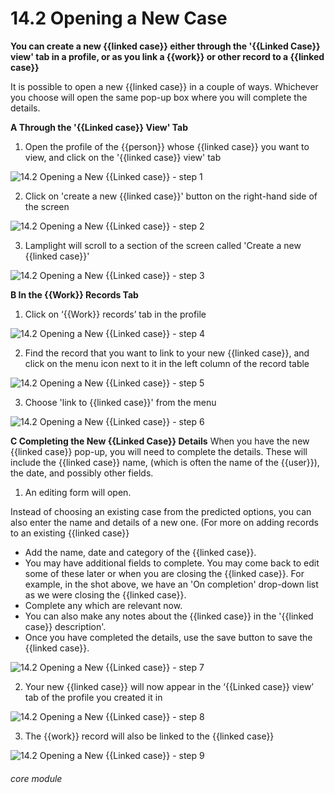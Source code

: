 # 14.2 Opening a New Case

**You can create a new {{linked case}} either through the '{{Linked Case}} view' tab in a profile, or as you link a {{work}} or other record to a {{linked case}}**

It is possible to open a new {{linked case}} in a couple of ways. Whichever you choose will open the same pop-up box where you will complete the details.

**A Through the &#039;{{Linked case}} View&#039; Tab**

1. Open the profile of the {{person}} whose {{linked case}} you want to view, and click on the &#039;{{linked case}} view&#039; tab

![14.2 Opening a New {{Linked case}} - step 1](14.2_Opening_a_New_Case_im_1.png)

2. Click on &#039;create a new {{linked case}}&#039; button on the right-hand side of the screen

![14.2 Opening a New {{Linked case}} - step 2](14.2_Opening_a_New_Case_im_2.png)

3. Lamplight will scroll to a section of the screen called &#039;Create a new {{linked case}}&#039;

![14.2 Opening a New {{Linked case}} - step 3](14.2_Opening_a_New_Case_im_3.png)

**B In the {{Work}} Records Tab**

1. Click on ‘{{Work}} records’ tab in the profile

![14.2 Opening a New {{Linked case}} - step 4](14.2_Opening_a_New_Case_im_4.png)

2. Find the record that you want to link to your new {{linked case}}, and click on the menu icon next to it in the left column of the record table

![14.2 Opening a New {{Linked case}} - step 5](14.2_Opening_a_New_Case_im_5.png)

3. Choose &#039;link to {{linked case}}&#039; from the menu

![14.2 Opening a New {{Linked case}} - step 6](14.2_Opening_a_New_Case_im_6.png)

**C Completing the New {{Linked Case}} Details**
When you have the new {{linked case}} pop-up, you will need to complete the details.  These will include the {{linked case}} name, (which is often the name of the {{user}}), the date, and possibly other fields.

1. An editing form will open.

Instead of choosing an existing case from the predicted options, you can also enter the name and details of a new one. (For more on adding records to an existing {{linked case}}

- Add the name, date and category of the {{linked case}}. 
- You may have additional fields to complete. You may come back to edit some of these later or when you are closing the {{linked case}}. For example, in the shot above, we have an 'On completion' drop-down list as we were closing the {{linked case}}. 
- Complete any which are relevant now.  
- You can also make any notes about the {{linked case}} in the '{{linked case}} description'.
- Once you have completed the details, use the save button to save the {{linked case}}.

![14.2 Opening a New {{Linked case}} - step 7](14.2_Opening_a_New_Case_im_7.png)

2. Your new {{linked case}} will now appear in the ‘{{Linked case}} view’ tab of the profile you created it in

![14.2 Opening a New {{Linked case}} - step 8](14.2_Opening_a_New_Case_im_8.png)

3.  The {{work}} record will also be linked to the {{linked case}}

![14.2 Opening a New {{Linked case}} - step 9](14.2_Opening_a_New_Case_im_9.png)



###### core module
